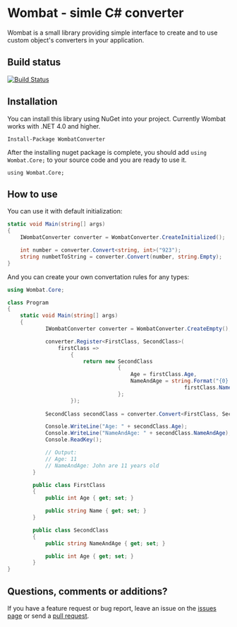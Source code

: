 # Wombat - simle C# converter
Wombat is a small library providing simple interface to create and to use custom object's converters in your application.

## Build status
[![Build Status](https://travis-ci.org/ExaurovNM/Wombat.svg?branch=master)](https://travis-ci.org/ExaurovNM/Wombat)

## Installation
You can install this library using NuGet into your project. Currently Wombat works with .NET 4.0 and higher.

    Install-Package WombatConverter

After the installing nuget package is complete, you should add `using Wombat.Core;` to your source code and you are ready to use it.
	
    using Wombat.Core;

## How to use
You can use it with default initialization:
```c#
static void Main(string[] args)
{
    IWombatConverter converter = WombatConverter.CreateInitialized();

    int number = converter.Convert<string, int>("923");
    string numbetToString = converter.Convert(number, string.Empty);
}
```

And you can create your own convertation rules for any types:

```c#
using Wombat.Core;

class Program
{
	static void Main(string[] args)
	{
            IWombatConverter converter = WombatConverter.CreateEmpty();

            converter.Register<FirstClass, SecondClass>(
                firstClass =>
                    {
                        return new SecondClass
                                   {
                                       Age = firstClass.Age,
                                       NameAndAge = string.Format("{0} are {1} years old",
                                                        firstClass.Name, firstClass.Age)
                                   };
                    });
            
            SecondClass secondClass = converter.Convert<FirstClass, SecondClass>(new FirstClass { Age = 11, Name = "John" });

            Console.WriteLine("Age: " + secondClass.Age);
            Console.WriteLine("NameAndAge: " + secondClass.NameAndAge);
            Console.ReadKey();

            // Output:
            // Age: 11
            // NameAndAge: John are 11 years old
        }

        public class FirstClass
        {
            public int Age { get; set; }

            public string Name { get; set; }
        }

        public class SecondClass
        {
            public string NameAndAge { get; set; }

            public int Age { get; set; }
        }
}
```

## Questions, comments or additions?

If you have a feature request or bug report, leave an issue on the [issues page](https://github.com/ExaurovNM/Wombat/issues) or send a [pull request](https://github.com/ExaurovNM/Wombat/pulls).
